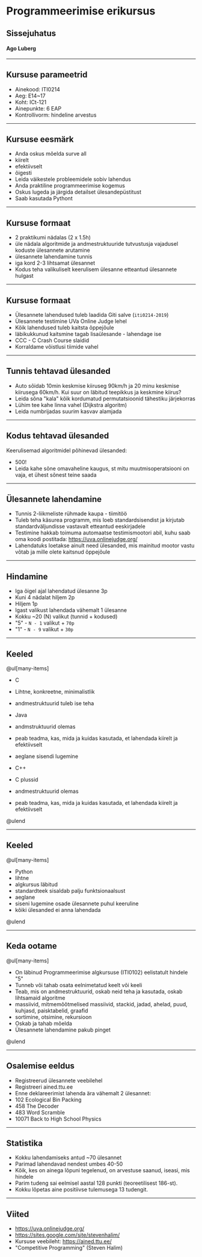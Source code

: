 # Programmeerimise erikursus
## Sissejuhatus
#### Ago Luberg

---

## Kursuse parameetrid

- Ainekood: ITI0214
- Aeg: E14~17
- Koht: ICt-121
- Ainepunkte: 6 EAP
- Kontrollivorm: hindeline arvestus

---

## Kursuse eesmärk

- Anda oskus mõelda surve all
 - kiirelt
 - efektiivselt
 - õigesti
- Leida väikestele probleemidele sobiv lahendus
- Anda praktiline programmeerimise kogemus
- Oskus lugeda ja järgida detailset ülesandepüstitust
- Saab kasutada Pythont

---

## Kursuse formaat

- 2 praktikumi nädalas (2 x 1.5h)
 - üle nädala algoritmide ja andmestruktuuride tutvustusja vajadusel koduste ülesannete arutamine
 - ülesannete lahendamine tunnis
 - iga kord 2-3 lihtsamat ülesannet
- Kodus teha valikuliselt keerulisem ülesanne etteantud ülesannete hulgast

---

## Kursuse formaat

- Ülesannete lahendused tuleb laadida Giti salve (`iti0214-2019`)
- Ülesannete testimine UVa Online Judge lehel
- Kõik lahendused tuleb kaitsta õppejõule
 - läbikukkunud kaitsmine tagab lisaülesande - lahendage ise
- CCC - C Crash Course slaidid
- Korraldame võistlusi tiimide vahel

---

## Tunnis tehtavad ülesanded

- Auto sõidab 10min keskmise kiiruseg 90km/h ja 20 minu keskmise kiirusega 60km/h. Kui suur on läbitud teepikkus ja keskmine kiirus?
- Leida sõna "kala" kõik kordumatud permutatsioonid tähestiku järjekorras
- Lühim tee kahe linna vahel (Dijkstra algoritm)
- Leida numbrijadas suurim kasvav alamjada

---

## Kodus tehtavad ülesanded

Keerulisemad algoritmidel põhinevad ülesanded:
- 500!
- Leida kahe sõne omavaheline kaugus, st mitu muutmisoperatsiooni on vaja, et ühest sõnest teine saada

---

## Ülesannete lahendamine

- Tunnis 2-liikmeliste rühmade kaupa - tiimitöö
- Tuleb teha käsurea programm, mis loeb standardsisendist ja kirjutab standardväljundisse vastavalt etteantud eeskirjadele
- Testimine hakkab toimuma automaatse testimismootori abil, kuhu saab oma koodi postitada: https://uva.onlinejudge.org/
- Lahendatuks loetakse ainult need ülesanded, mis mainitud mootor vastu võtab ja mille olete kaitsnud õppejõule

---

## Hindamine

- Iga õigel ajal lahendatud ülesanne 3p
- Kuni 4 nädalat hiljem 2p
- Hiljem 1p
- Igast valikust lahendada vähemalt 1 ülesanne
- Kokku ~20 (N) valikut (tunnid + kodused)
- "5" - `N - 1` valikut + `70p`
- "1" - `N - 9` valikut + `30p`

---

## Keeled

@ul[many-items]
- C
 - Lihtne, konkreetne, minimalistlik
 - andmestruktuurid tuleb ise teha

- Java
 - andmstruktuurid olemas
 - peab teadma, kas, mida ja kuidas kasutada, et lahendada kiirelt ja efektiivselt
 - aeglane sisendi lugemine

- C++
 - C plussid
 - andmestruktuurid olemas
 - peab teadma, kas, mida ja kuidas kasutada, et lahendada kiirelt ja efektiivselt

@ulend

---

## Keeled

@ul[many-items]

- Python
 - lihtne
 - algkursus läbitud
 - standardteek sisaldab palju funktsionaalsust
 - aeglane
 - siseni lugemine osade ülesannete puhul keeruline
 - kõiki ülesanded ei anna lahendada
 
@ulend
 
---

## Keda ootame

@ul[many-items]

- On läbinud Programmeerimise algkursuse (ITI0102) eelistatult hindele "5"
- Tunneb või tahab osata eelnimetatud keelt või keeli
- Teab, mis on andmestruktuurid, oskab neid teha ja kasutada, oskab lihtsamaid algoritme
 - massiivid, mitmemõõtmelised massiivid, stackid, jadad, ahelad, puud, kuhjasd, paisktabelid, graafid
 - sortimine, otsimine, rekursioon
- Oskab ja tahab mõelda
- Ülesannete lahendamine pakub pinget

@ulend

---

## Osalemise eeldus

- Registreerud ülesannete veebilehel
- Registreeri ained.ttu.ee
- Enne deklareerimist lahenda ära vähemalt 2 ülesannet:
 - 102 Ecological Bin Packing
 - 458 The Decoder
 - 483 Word Scramble
 - 10071 Back to High School Physics
 
---

## Statistika

- Kokku lahendamiseks antud ~70 ülesannet
- Parimad lahendavad nendest umbes 40-50
- Kõik, kes on ainega lõpuni tegelenud, on arvestuse saanud, iseasi, mis hindele
- Parim tudeng sai eelmisel aastal 128 punkti (teoreetilisest 186-st).
- Kokku lõpetas aine positiivse tulemusega 13 tudengit.

---

## Viited

- https://uva.onlinejudge.org/
- https://sites.google.com/site/stevenhalim/
- Kursuse veebileht: https://ained.ttu.ee/
- "Competitive Programming" (Steven Halim)